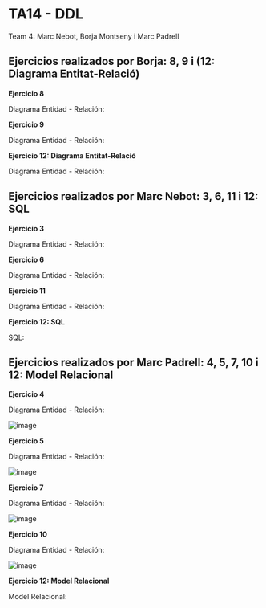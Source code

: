 # TA14 - DDL
Team 4: Marc Nebot, Borja Montseny i Marc Padrell

## Ejercicios realizados por Borja: 8, 9 i (12: Diagrama Entitat-Relació)

**Ejercicio 8**

Diagrama Entidad - Relación:



**Ejercicio 9**

Diagrama Entidad - Relación:



**Ejercicio 12: Diagrama Entitat-Relació**

Diagrama Entidad - Relación:



## Ejercicios realizados por Marc Nebot: 3, 6, 11 i 12: SQL

**Ejercicio 3**

Diagrama Entidad - Relación:



**Ejercicio 6**

Diagrama Entidad - Relación:


**Ejercicio 11**

Diagrama Entidad - Relación:



**Ejercicio 12: SQL**

SQL:


## Ejercicios realizados por Marc Padrell: 4, 5, 7, 10 i 12: Model Relacional

**Ejercicio 4**

Diagrama Entidad - Relación:

![image](https://user-images.githubusercontent.com/79224406/165077479-017ea15b-de30-4984-8ff4-348b884752d2.png)

**Ejercicio 5**

Diagrama Entidad - Relación:

![image](https://user-images.githubusercontent.com/79224406/165080062-00269fef-68e1-421b-93ab-57b1c1daeedb.png)

**Ejercicio 7**

Diagrama Entidad - Relación:

![image](https://user-images.githubusercontent.com/79224406/165081934-32e704af-afec-4951-8964-0d191b10f336.png)

**Ejercicio 10**

Diagrama Entidad - Relación:

![image](https://user-images.githubusercontent.com/79224406/165238773-9ca093a7-1f62-4bd9-84af-850516a6f0ef.png)

**Ejercicio 12: Model Relacional**

Model Relacional:




